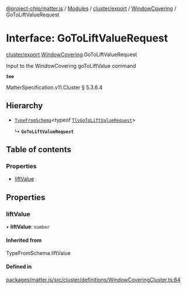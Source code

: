[@project-chip/matter.js](../README.md) / [Modules](../modules.md) / [cluster/export](../modules/cluster_export.md) / [WindowCovering](../modules/cluster_export.WindowCovering.md) / GoToLiftValueRequest

# Interface: GoToLiftValueRequest

[cluster/export](../modules/cluster_export.md).[WindowCovering](../modules/cluster_export.WindowCovering.md).GoToLiftValueRequest

Input to the WindowCovering goToLiftValue command

**`See`**

MatterSpecification.v11.Cluster § 5.3.6.4

## Hierarchy

- [`TypeFromSchema`](../modules/tlv_export.md#typefromschema)\<typeof [`TlvGoToLiftValueRequest`](../modules/cluster_export.WindowCovering.md#tlvgotoliftvaluerequest)\>

  ↳ **`GoToLiftValueRequest`**

## Table of contents

### Properties

- [liftValue](cluster_export.WindowCovering.GoToLiftValueRequest.md#liftvalue)

## Properties

### liftValue

• **liftValue**: `number`

#### Inherited from

TypeFromSchema.liftValue

#### Defined in

[packages/matter.js/src/cluster/definitions/WindowCoveringCluster.ts:64](https://github.com/project-chip/matter.js/blob/904d0c9b952b91f28a21803759c5e5c66ee4d272/packages/matter.js/src/cluster/definitions/WindowCoveringCluster.ts#L64)

